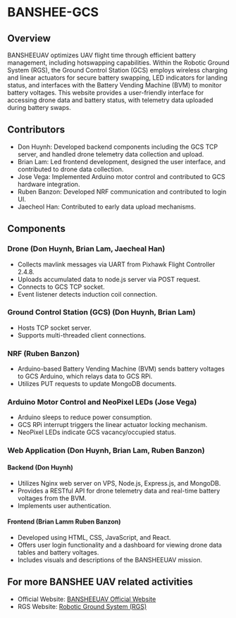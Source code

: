 # BANSHEE-GCS

## Overview
BANSHEEUAV optimizes UAV flight time through efficient battery management, including hotswapping capabilities. Within the Robotic Ground System (RGS), the Ground Control Station (GCS) employs wireless charging and linear actuators for secure battery swapping, LED indicators for landing status, and interfaces with the Battery Vending Machine (BVM) to monitor battery voltages. This website provides a user-friendly interface for accessing drone data and battery status, with telemetry data uploaded during battery swaps.

## Contributors
- Don Huynh: Developed backend components including the GCS TCP server, and handled drone telemetry data collection and upload.
- Brian Lam: Led frontend development, designed the user interface, and contributed to drone data collection.
- Jose Vega: Implemented Arduino motor control and contributed to GCS hardware integration.
- Ruben Banzon: Developed NRF communication and contributed to login UI.
- Jaecheol Han: Contributed to early data upload mechanisms.

## Components

### Drone (Don Huynh, Brian Lam, Jaecheal Han)
- Collects mavlink messages via UART from Pixhawk Flight Controller 2.4.8.
- Uploads accumulated data to node.js server via POST request.
- Connects to GCS TCP socket.
- Event listener detects induction coil connection.

### Ground Control Station (GCS) (Don Huynh, Brian Lam)
- Hosts TCP socket server.
- Supports multi-threaded client connections.

### NRF (Ruben Banzon)
- Arduino-based Battery Vending Machine (BVM) sends battery voltages to GCS Arduino, which relays data to GCS RPi.
- Utilizes PUT requests to update MongoDB documents.

### Arduino Motor Control and NeoPixel LEDs (Jose Vega)
- Arduino sleeps to reduce power consumption.
- GCS RPi interrupt triggers the linear actuator locking mechanism.
- NeoPixel LEDs indicate GCS vacancy/occupied status.

### Web Application (Don Huynh, Brian Lam, Ruben Banzon)
#### Backend (Don Huynh)
- Utilizes Nginx web server on VPS, Node.js, Express.js, and MongoDB.
- Provides a RESTful API for drone telemetry data and real-time battery voltages from the BVM.
- Implements user authentication.

#### Frontend (Brian Lamm Ruben Banzon)
- Developed using HTML, CSS, JavaScript, and React.
- Offers user login functionality and a dashboard for viewing drone data tables and battery voltages.
- Includes visuals and descriptions of the BANSHEEUAV mission.

## For more BANSHEE UAV related activities
- Official Website: [BANSHEEUAV Official Website](https://www.bansheeuav.tech)
- RGS Website: [Robotic Ground System (RGS)](https://rgs.bansheeuav.tech)
